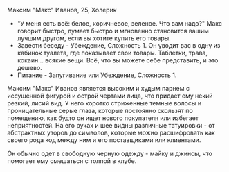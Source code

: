 Максим "Макс" Иванов, 25, Холерик

-   "У меня есть всё: белое, коричневое, зеленое. Что вам надо?" Макс говорит быстро, думает быстро и мгновенно становится вашим лучшим другом, если вы хотите купить его товары.
-   Завести беседу - Убеждение, Сложность 1. Он уводит вас в одну из кабинок туалета, где показывает свои товары. Таблетки, трава, кокаин... всякие вещи. Всё, что вы можете себе представить, и это дешево.
-   Питание - Запугивание или Убеждение, Сложность 1.

Максим "Макс" Иванов является высоким и худым парнем с иссушенной фигурой и острой чертами лица, что придает ему некий резкий, лисий вид. У него коротко стриженные темные волосы и проницательные серые глаза, которые постоянно скользят по помещению, как будто он ищет нового покупателя или избегает неприятностей. На его руках и шее видны различные татуировки - от абстрактных узоров до символов, которые можно расшифровать как своего рода код между ним и его поставщиками или клиентами. 

Он обычно одет в свободную черную одежду - майку и джинсы, что помогает ему смешаться с толпой в клубе.